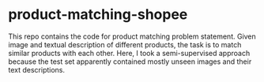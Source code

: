 # product-matching-shopee
This repo contains the code for product matching problem statement. Given image and textual description of different products, the task is to match similar products with each other. Here, I took a semi-supervised approach because the test set apparently contained mostly unseen images and their text descriptions.
